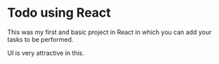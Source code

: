 # Todo using React

This was my first and basic project in React in which you can add your tasks to be performed.   

UI is very attractive in this.

 







 



 



 




 














 



















































































